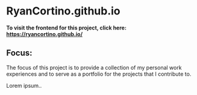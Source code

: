 RyanCortino.github.io
======

__To visit the frontend for this project, click here: https://ryancortino.github.io/__

## Focus:
The focus of this project is to provide a collection of my personal work experiences and to serve as a portfolio for the projects that I contribute to. 

Lorem ipsum..
